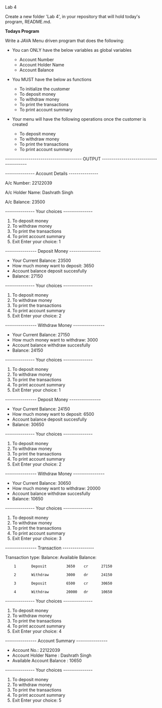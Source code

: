 Lab 4

Create a new folder 'Lab 4', in your repository that will hold today's program, README.md.

**Todays Program**

Write a JAVA Menu driven program that does the following:

- You can ONLY have the below variables as global variables
    - Account Number
    - Account Holder Name
    - Account Balance
    
- You MUST have the below as functions
    - To initialize the customer
    - To deposit money
    - To withdraw money
    - To print the transactions
    - To print account summary
    
- Your menu will have the following operations once the customer is created
    - To deposit money
    - To withdraw money
    - To print the transactions
    - To print account summary

--------------------------------------- OUTPUT ---------------------------------------


--------------- Account Details ---------------

A/c Number: 22122039

A/c Holder Name: Dashrath Singh

A/c Balance: 23500

--------------- Your choices ---------------

1. To deposit money
2. To withdraw money
3. To print the transactions
4. To print account summary
5. Exit
Enter your choice: 1

---------------- Deposit Money ----------------
- Your Current Balance: 23500
- How much money want to deposit: 3650
- Account balance deposit succesfully
- Balance: 27150

--------------- Your choices ---------------

1. To deposit money
2. To withdraw money
3. To print the transactions
4. To print account summary
5. Exit
Enter your choice: 2

---------------- Withdraw Money ----------------
- Your Current Balance: 27150
- How much money want to withdraw: 3000
- Account balance withdraw succesfully
- Balance: 24150

--------------- Your choices ---------------

1. To deposit money
2. To withdraw money
3. To print the transactions
4. To print account summary
5. Exit
Enter your choice: 1

---------------- Deposit Money ----------------
- Your Current Balance: 24150
- How much money want to deposit: 6500
- Account balance deposit succesfully
- Balance: 30650

--------------- Your choices ---------------

1. To deposit money
2. To withdraw money
3. To print the transactions
4. To print account summary
5. Exit
Enter your choice: 2

---------------- Withdraw Money ----------------
- Your Current Balance: 30650
- How much money want to withdraw: 20000
- Account balance withdraw succesfully
- Balance: 10650

--------------- Your choices ---------------

1. To deposit money
2. To withdraw money
3. To print the transactions
4. To print account summary
5. Exit
Enter your choice: 3

---------------- Transaction ----------------

Transaction     type:           Balance:        Available Balance:

        1       Deposit         3650    cr      27150
        
        2       Withdraw        3000    dr      24150
        
        3       Deposit         6500    cr      30650
        
        4       Withdraw        20000   dr      10650
        
--------------- Your choices ---------------

1. To deposit money
2. To withdraw money
3. To print the transactions
4. To print account summary
5. Exit
Enter your choice: 4

---------------- Account Summary ----------------
 - Account No.: 22122039
 - Account Holder Name : Dashrath Singh
 - Available Account Balance : 10650

--------------- Your choices ---------------

1. To deposit money
2. To withdraw money
3. To print the transactions
4. To print account summary
5. Exit
Enter your choice: 5
